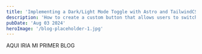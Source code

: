 ```yaml
---
title: 'Implementing a Dark/Light Mode Toggle with Astro and TailwindCSS'
description: 'How to create a custom button that allows users to switch between dark and light modes on your website using Astro and TailwindCSS.'
pubDate: 'Aug 03 2024'
heroImage: '/blog-placeholder-1.jpg'
---
```


AQUI IRIA MI PRIMER BLOG
